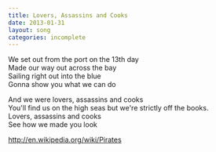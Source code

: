 ```yaml
---
title: Lovers, Assassins and Cooks
date: 2013-01-31
layout: song
categories: incomplete
---
```

We set out from the port on the 13th day  
Made our way out across the bay  
Sailing right out into the blue  
Gonna show you what we can do

And we were lovers, assassins and cooks  
You'll find us on the high seas but we're strictly off the books.  
Lovers, assassins and cooks  
See how we made you look

http://en.wikipedia.org/wiki/Pirates
